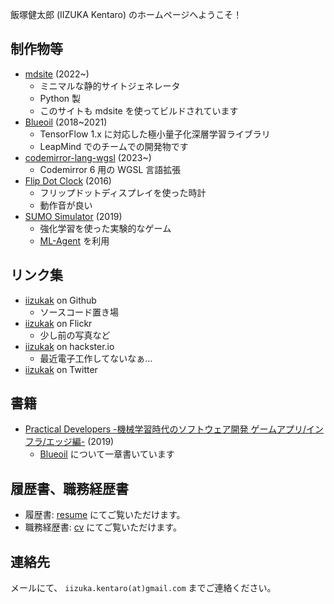 飯塚健太郎 (IIZUKA Kentaro) のホームページへようこそ！

## 制作物等

- [mdsite](https://github.com/iizukak/mdsite) (2022~)
    - ミニマルな静的サイトジェネレータ
    - Python 製
    - このサイトも mdsite を使ってビルドされています
- [Blueoil](https://github.com/blue-oil/blueoil) (2018~2021)
    - TensorFlow 1.x に対応した極小量子化深層学習ライブラリ
    - LeapMind でのチームでの開発物です
- [codemirror-lang-wgsl](https://github.com/iizukak/codemirror-lang-wgsl) (2023~)
    - Codemirror 6 用の WGSL 言語拡張
- [Flip Dot Clock](https://www.hackster.io/iizukak/flip-dot-clock-3dd850) (2016)
    - フリップドットディスプレイを使った時計
    - 動作音が良い
- [SUMO Simulator](https://iizukak.itch.io/sumo-simulator) (2019)
    - 強化学習を使った実験的なゲーム
    - [ML-Agent](https://github.com/Unity-Technologies/ml-agents) を利用

## リンク集

- [iizukak](https://github.com/iizukak) on Github
    - ソースコード置き場
- [iizukak](https://www.flickr.com/photos/iizukak/) on Flickr
    - 少し前の写真など
- [iizukak](https://www.hackster.io/iizukak) on hackster.io
    - 最近電子工作してないなぁ…
- [iizukak](https://twitter.com/iizukak) on Twitter

## 書籍

- [Practical Developers -機械学習時代のソフトウェア開発 ゲームアプリ/インフラ/エッジ編-](https://gihyo.jp/book/2019/978-4-297-10744-4) (2019)
    - [Blueoil](https://github.com/blue-oil/blueoil/tree/master/blueoil) について一章書いています

## 履歴書、職務経歴書

- 履歴書: [resume](./resume.html) にてご覧いただけます。
- 職務経歴書: [cv](./cv.html) にてご覧いただけます。

## 連絡先

メールにて、 `iizuka.kentaro(at)gmail.com` までご連絡ください。
